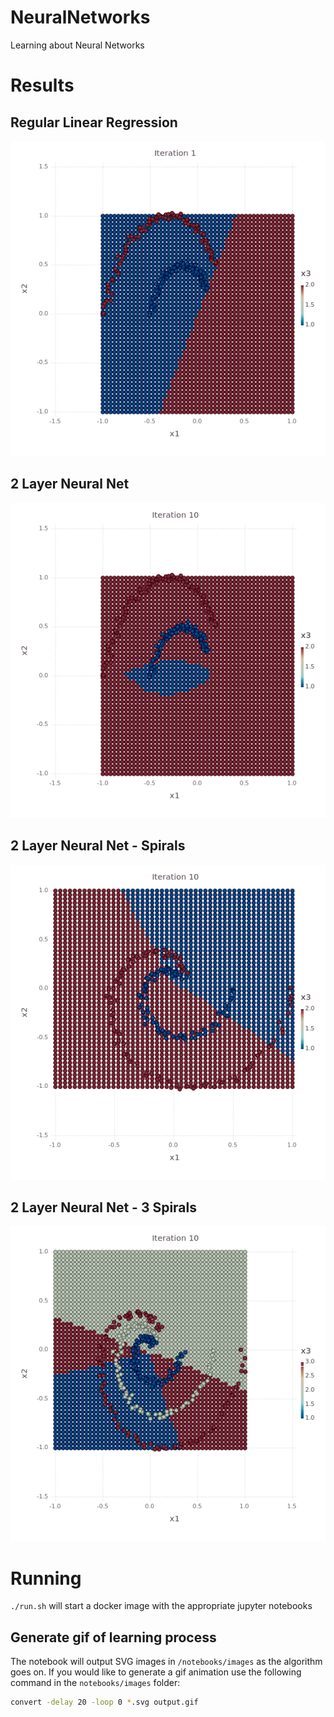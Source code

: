 # NeuralNetworks
Learning about Neural Networks

# Results

## Regular Linear Regression
![Linear Regression](./notebooks/regression.gif)

## 2 Layer Neural Net
![Neural Net 1](./notebooks/neuralnet.gif)

## 2 Layer Neural Net - Spirals
![Neural Net 2](./notebooks/neuralnet2.gif)

## 2 Layer Neural Net - 3 Spirals
![Neural Net 3](./notebooks/neuralnet3.gif)

# Running
`./run.sh` will start a docker image with the appropriate jupyter notebooks

## Generate gif of learning process
The notebook will output SVG images in `/notebooks/images` as the algorithm goes on. If you would like to generate a gif animation use the following command in the `notebooks/images` folder:

```bash
convert -delay 20 -loop 0 *.svg output.gif
```
